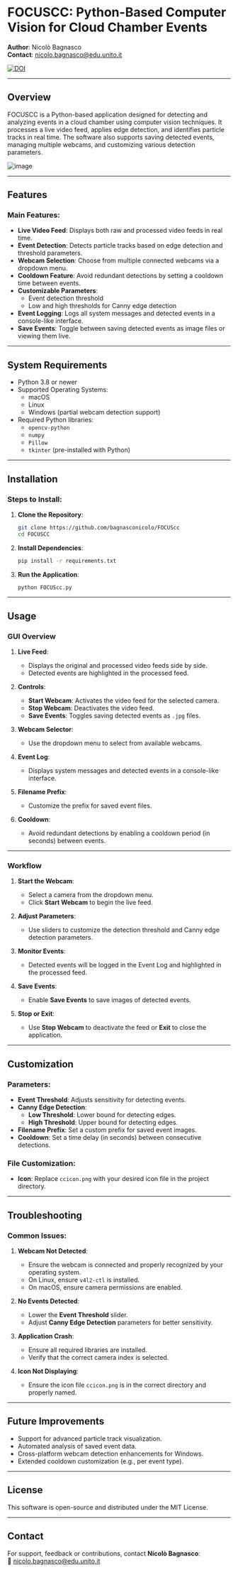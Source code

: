 
# FOCUSCC: Python-Based Computer Vision for Cloud Chamber Events

**Author**: Nicolò Bagnasco  
**Contact**: [nicolo.bagnasco@edu.unito.it](mailto:nicolo.bagnasco@edu.unito.it)

<a href="https://handle.stage.datacite.org/10.5072/zenodo.143471"><img src="https://sandbox.zenodo.org/badge/902097223.svg" alt="DOI"></a>

---

## Overview

FOCUSCC is a Python-based application designed for detecting and analyzing events in a cloud chamber using computer vision techniques. It processes a live video feed, applies edge detection, and identifies particle tracks in real time. The software also supports saving detected events, managing multiple webcams, and customizing various detection parameters.

![image](https://github.com/user-attachments/assets/3c07d29c-4605-4ceb-a0c0-634a581c1f9c)


---

## Features

### Main Features:
- **Live Video Feed**: Displays both raw and processed video feeds in real time.
- **Event Detection**: Detects particle tracks based on edge detection and threshold parameters.
- **Webcam Selection**: Choose from multiple connected webcams via a dropdown menu.
- **Cooldown Feature**: Avoid redundant detections by setting a cooldown time between events.
- **Customizable Parameters**:
  - Event detection threshold
  - Low and high thresholds for Canny edge detection
- **Event Logging**: Logs all system messages and detected events in a console-like interface.
- **Save Events**: Toggle between saving detected events as image files or viewing them live.

---

## System Requirements

- Python 3.8 or newer
- Supported Operating Systems:
  - macOS
  - Linux
  - Windows (partial webcam detection support)
- Required Python libraries:
  - `opencv-python`
  - `numpy`
  - `Pillow`
  - `tkinter` (pre-installed with Python)

---

## Installation

### Steps to Install:
1. **Clone the Repository**:
   ```bash
   git clone https://github.com/bagnasconicolo/FOCUScc
   cd FOCUSCC
   ```

2. **Install Dependencies**:
   ```bash
   pip install -r requirements.txt
   ```

3. **Run the Application**:
   ```bash
   python FOCUScc.py
   ```

---

## Usage

### GUI Overview

1. **Live Feed**:
   - Displays the original and processed video feeds side by side.
   - Detected events are highlighted in the processed feed.

2. **Controls**:
   - **Start Webcam**: Activates the video feed for the selected camera.
   - **Stop Webcam**: Deactivates the video feed.
   - **Save Events**: Toggles saving detected events as `.jpg` files.

3. **Webcam Selector**:
   - Use the dropdown menu to select from available webcams.

4. **Event Log**:
   - Displays system messages and detected events in a console-like interface.

5. **Filename Prefix**:
   - Customize the prefix for saved event files.

6. **Cooldown**:
   - Avoid redundant detections by enabling a cooldown period (in seconds) between events.

---

### Workflow

1. **Start the Webcam**:
   - Select a camera from the dropdown menu.
   - Click **Start Webcam** to begin the live feed.

2. **Adjust Parameters**:
   - Use sliders to customize the detection threshold and Canny edge detection parameters.

3. **Monitor Events**:
   - Detected events will be logged in the Event Log and highlighted in the processed feed.

4. **Save Events**:
   - Enable **Save Events** to save images of detected events.

5. **Stop or Exit**:
   - Use **Stop Webcam** to deactivate the feed or **Exit** to close the application.

---

## Customization

### Parameters:
- **Event Threshold**: Adjusts sensitivity for detecting events.
- **Canny Edge Detection**:
  - **Low Threshold**: Lower bound for detecting edges.
  - **High Threshold**: Upper bound for detecting edges.
- **Filename Prefix**: Set a custom prefix for saved event images.
- **Cooldown**: Set a time delay (in seconds) between consecutive detections.

### File Customization:
- **Icon**: Replace `ccicon.png` with your desired icon file in the project directory.

---

## Troubleshooting

### Common Issues:
1. **Webcam Not Detected**:
   - Ensure the webcam is connected and properly recognized by your operating system.
   - On Linux, ensure `v4l2-ctl` is installed.
   - On macOS, ensure camera permissions are enabled.

2. **No Events Detected**:
   - Lower the **Event Threshold** slider.
   - Adjust **Canny Edge Detection** parameters for better sensitivity.

3. **Application Crash**:
   - Ensure all required libraries are installed.
   - Verify that the correct camera index is selected.

4. **Icon Not Displaying**:
   - Ensure the icon file `ccicon.png` is in the correct directory and properly named.

---

## Future Improvements

- Support for advanced particle track visualization.
- Automated analysis of saved event data.
- Cross-platform webcam detection enhancements for Windows.
- Extended cooldown customization (e.g., per event type).

---

## License

This software is open-source and distributed under the MIT License.

---

## Contact

For support, feedback or contributions, contact **Nicolò Bagnasco**:  
📧 [nicolo.bagnasco@edu.unito.it](mailto:nicolo.bagnasco@edu.unito.it)
